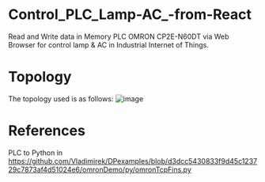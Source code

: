 # Control_PLC_Lamp-AC_-from-React
Read and Write data in Memory PLC OMRON CP2E-N60DT via Web Browser for control lamp &amp; AC in Industrial Internet of Things.


# Topology
The topology used is as follows:
![image](https://user-images.githubusercontent.com/82512652/181160960-103be5c9-3450-4097-b5aa-6f7b873c3c1a.png)


# References 

PLC to Python in https://github.com/Vladimirek/DPexamples/blob/d3dcc5430833f9d45c123729c7873af4d51024e6/omronDemo/py/omronTcpFins.py
